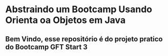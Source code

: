 # Abstraindo um Bootcamp Usando Orienta oa Objetos em Java

## Bem Vindo, esse repositório é do projeto pratico do **Bootcamp** GFT Start 3

